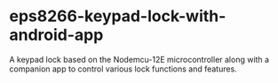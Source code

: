 # eps8266-keypad-lock-with-android-app
A keypad lock based on the Nodemcu-12E microcontroller along with a companion app to control various lock functions and features.
